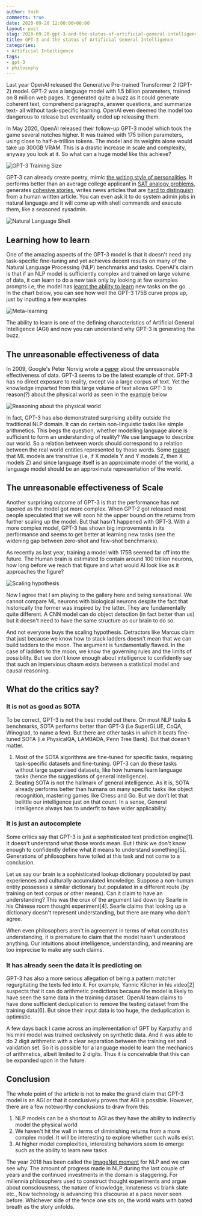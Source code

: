 ```yaml
---
author: tmzh
comments: true
date: 2020-09-20 12:00:00+08:00
layout: post
slug: 2020-09-20-gpt-3-and-the-status-of-artificial-general-intelligence
title: GPT-3 and the status of Artificial General Intelligence 
categories:
- Artificial Intelligence 
tags:
- gpt-3
- philosophy 
---
```


Last year OpenAI released the Generative Pre-trained Transformer 2 (GPT-2) model. GPT-2 was a language model with 1.5 billion parameters, trained on 8 million web pages. It generated quite a buzz as it could generate coherent text, comprehend paragraphs, answer questions, and summarize text- all without task-specific learning. OpenAI even deemed the model too dangerous to release but eventually ended up releasing them.

In May 2020, OpenAI released their follow-up GPT-3 model which took the game several notches higher. It was trained with 175 billion parameters, using close to half-a-trillion tokens. The model and its weights alone would take up 300GB VRAM. This is a drastic increase in scale and complexity, anyway you look at it. So what can a huge model like this achieve?

![GPT-3 Training Size](/images/2020-09-26-gpt-3-training-size.png)

<!--more-->

GPT-3 can already create poetry, mimic [the writing style of personalities](https://www.gwern.net/GPT-3#literary-parodies). It performs better than an average college applicant in [SAT analogy problems](https://arxiv.org/pdf/2005.14165.pdf#page=25), generates [cohesive stories](https://medium.com/@aidungeon/ai-dungeon-dragon-model-upgrade-7e8ea579abfe), writes news articles that are [hard to distinguish](https://arxiv.org/pdf/2005.14165.pdf#page=27) from a human written article. You can even ask it to do system admin jobs in natural language and it will come up with shell commands and execute them, like a seasoned sysadmin. 

![Natural Language Shell](/images/2020-09-26-nlsh.png)


## Learning how to learn
One of the amazing aspects of the GPT-3 model is that it doesn't need any task-specific fine-tuning and yet achieves decent results on many of the Natural Language Processing (NLP) benchmarks and tasks. OpenAI's claim is that if an NLP model is sufficiently complex and trained on large volume of data, it can learn to do a new task only by looking at few examples prompts i.e, the model has [learnt the ability to learn](https://www.gwern.net/newsletter/2020/05#meta-learning) new tasks on the go. . In the chart below, you can see how well the GPT-3 175B curve props up, just by inputting a few examples.

![Meta-learning](/images/2020-09-26-meta-learning.png)

The ability to learn is one of the defining characteristics of Artificial General Intelligence (AGI) and now you can understand why GPT-3 is generating the buzz.

## The unreasonable effectiveness of data
In 2009, Google's Peter Norvig wrote a [paper](https://static.googleusercontent.com/media/research.google.com/en//pubs/archive/35179.pdf) about the unreasonable effectiveness of data. GPT-3 seems to be the latest example of that. GPT-3 has no direct exposure to reality, except via a large corpus of text. Yet the knowledge imparted from this large volume of text allows GPT-3 to reason(?) about the physical world as seen in the [example](https://www.lesswrong.com/posts/L5JSMZQvkBAx9MD5A/to-what-extent-is-gpt-3-capable-of-reasoning) below 

![Reasoning about the physical world](/images/2020-09-26-reasoning.png)

In fact, GPT-3 has also demonstrated surprising ability outside the traditional NLP domain. It can do certain non-linguistic tasks like simple arithmetics. This begs the question, whether modelling language alone is sufficient to form an understanding of reality? We use language to describe our world. So a relation between words should correspond to a relation between the real world entities represented by those words. Some [reason](https://deponysum.com/2020/01/16/recent-advances-in-natural-language-processing-some-woolly-speculations/) that ML models are transitive (i.e, if X models Y and Y models Z, then X models Z) and since language itself is an approximate model of the world, a language model should be an approximate representation of the world. 

## The unreasonable effectiveness of Scale
Another surprising outcome of GPT-3 is that the performance has not tapered as the model got more complex. When GPT-2 got released most people speculated that we will soon hit the upper bound on the returns from further scaling up the model. But that hasn't happened with GPT-3. With a more complex model, GPT-3 has shown big improvements in its performance and seems to get better at learning new tasks (see the widening gap between zero-shot and few-shot benchmarks).

As recently as last year, training a model with 175B seemed far off into the future. The Human brain is estimated to contain around 100 trillion neurons, how long before we reach that figure and what would AI look like as it approaches the figure? 

![Scaling hypothesis](/images/2020-09-26-scaling-hypothesis.png)

Now I agree that I am playing to the gallery here and being sensational. We cannot compare ML neurons with biological neurons despite the fact that historically the former was inspired by the latter. They are fundamentally quite different. A CNN model can do object detection (in fact better than us) but it doesn't need to have the same structure as our brain to do so.

And not everyone buys the scaling hypothesis. Detractors like Marcus claim that just because we know how to stack ladders doesn't mean that we can build ladders to the moon. The argument is fundamentally flawed. In the case of ladders to the moon, we know the governing rules and the limits of possibility. But we don't know enough about intelligence to confidently say that such an impervious chasm exists between a statistical model and causal reasoning. 


## What do the critics say?
### It is not as good as SOTA
To be correct, GPT-3 is not the best model out there. On most NLP tasks & benchmarks, SOTA performs better than GPT-3 (i.e SuperGLUE, CoQA, Winograd, to name a few). But there are other tasks in which it beats fine-tuned SOTA (i.e PhysicalQA, LAMBADA, Penn Tree Bank). But that doesn't matter.

1. Most of the SOTA algorithms are fine-tuned for specific tasks, requiring task-specific datasets and fine-tuning. GPT-3 can do these tasks without large supervised datasets, like how humans learn language tasks (hence the suggestions of general intelligence). 
2. Beating SOTA is not the hallmark of general intelligence. As it is, SOTA already performs better than humans on many specific tasks like object recognition, mastering games like Chess and Go. But we don’t let that belittle our intelligence just on that count. In a sense, General intelligence always has to underfit to have wider applicability. 
	
### It is just an autocomplete
Some critics say that GPT-3 is just a sophisticated text prediction engine[1]. It doesn't understand what those words mean. But I think we don't know enough to confidently define what it means to understand something[5]. Generations of philosophers have toiled at this task and not come to a conclusion.

Let us say our brain is a sophisticated lookup dictionary populated by past experiences and culturally accumulated knowledge. Suppose a non-human entity possesses a similar dictionary but populated in a different route (by training on text corpus or other means). Can it claim to have an understanding? This was the crux of the argument laid down by Searle in his Chinese room thought experiment[4]. Searle claims that looking up a dictionary doesn't represent understanding, but there are many who don't agree. 

When even philosophers aren't in agreement in terms of what constitutes understanding, it is premature to claim that the model hasn't understood anything. Our intuitions about intelligence, understanding, and meaning are too imprecise to make any such claims. 

### It has already seen the data it is predicting on
GPT-3 has also a more serious allegation of being a pattern matcher regurgitating the texts fed into it. For example, Yannic Kilcher in his video[2] suspects that it can do arithmetic predictions because the model is likely to have seen the same data in the training dataset. OpenAI team claims to have done sufficient deduplication to remove the testing dataset from the training data[6]. But since their input data is too huge, the deduplication is optimistic.

A few days back I came across an implementation of GPT by Karpathy and his mini model was trained exclusively on synthetic data. And it was able to do 2 digit arithmetic with a clear separation between the training set and validation set. So it is possible for a language model to learn the mechanics of arithmetics, albeit limited to 2 digits. Thus it is conceivable that this can be expanded upon in the future.


## Conclusion
The whole point of the article is not to make the grand claim that GPT-3 model is an AGI or that it conclusively proves that AGI is possible. However, there are a few noteworthy conclusions to draw from this:
1. NLP models can be a shortcut to AGI as they have the ability to indirectly model the physical world
2. We haven't hit the wall in terms of diminishing returns from a more complex model. It will be interesting to explore whether such walls exist.
3. At higher model complexities, interesting behaviors seem to emerge such as the ability to learn new tasks

The year 2018 has been called the [ImageNet moment](https://thegradient.pub/nlp-imagenet/) for NLP and we can see why. The amount of progress made in NLP during the last couple of years and the continued investments in the domain is staggering. For millennia philosophers used to construct thought experiments and argue about consciousness, the nature of knowledge, innateness vs blank slate etc., Now technology is advancing this discourse at a pace never seen before. Whichever side of the fence one sits on, the world waits with bated breath as the story unfolds.

